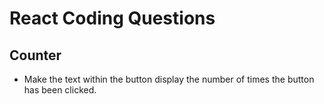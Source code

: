 # React Coding Questions

## Counter

- Make the text within the button display the number of times the button has been clicked.